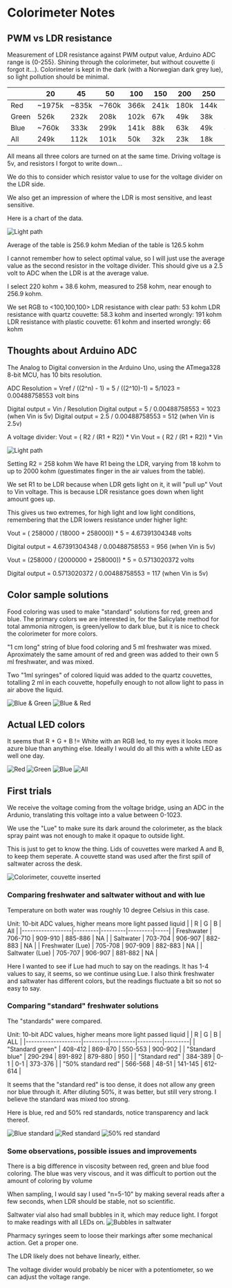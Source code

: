 # Colorimeter Notes


## PWM vs LDR resistance

Measurement of LDR resistance against PWM output value, Arduino ADC range is {0-255}. Shining through the colorimeter, but without couvette (i forgot it...).
Colorimeter is kept in the dark (with a Norwegian dark grey lue), so light pollution should be minimal.

|       	| 20     	| 45    	| 50    	| 100  	| 150  	| 200  	| 250  	| 255  	|
|-------	|--------	|-------	|-------	|------	|------	|------	|------	|------	|
| Red   	| ~1975k 	| ~835k 	| ~760k 	| 366k 	| 241k 	| 180k 	| 144k 	| 142k 	|
| Green 	| 526k   	| 232k  	| 208k  	| 102k 	| 67k  	| 49k  	| 38k  	| 38k  	|
| Blue  	| ~760k  	| 333k  	| 299k  	| 141k 	| 88k  	| 63k  	| 49k  	| 48k  	|
| All   	| 249k   	| 112k  	| 101k  	| 50k  	| 32k  	| 23k  	| 18k  	| 18k  	|

All means all three colors are turned on at the same time. Driving voltage is 5v, and resistors I forgot to write down...

We do this to consider which resistor value to use for the voltage divider on the LDR side.

We also get an impression of where the LDR is most sensitive, and least sensitive.

Here is a chart of the data.

![Light path](img/notes_ldr_pwm_chart.png?raw=true "LDR vs PWM duty chart")

Average of the table is 256.9 kohm
Median of the table is 126.5 kohm

I cannot remember how to select optimal value, so I will just use the average value as the second resistor in the voltage divider. This should give us a 2.5 volt to ADC when the LDR is at the average value.

I select 220 kohm + 38.6 kohm, measured to 258 kohm, near enough to 256.9 kohm.

We set RGB to <100,100,100>
LDR resistance with clear path: 53 kohm
LDR resistance with quartz couvette: 58.3 kohm and inserted wrongly: 191 kohm
LDR resistance with plastic couvette: 61 kohm and inserted wrongly: 66 kohm

## Thoughts about Arduino ADC
The Analog to Digital conversion in the Arduino Uno, using the ATmega328 8-bit MCU, has 10 bits resolution.

ADC Resolution = Vref / ((2^n) - 1) = 5 / ((2^10)-1) = 5/1023 = 0.00488758553 volt bins

Digital output = Vin / Resolution
Digital output = 5 / 0.00488758553 = 1023 (when Vin is 5v)
Digital output = 2.5 / 0.00488758553 = 512 (when Vin is 2.5v)

A voltage divider:
Vout = ( R2 / (R1 + R2)) * Vin
Vout = ( R2 / (R1 + R2)) * Vin

![Light path](img/notes_res_div.png?raw=true "Resistive divider")

Setting R2 = 258 kohm
We have R1 being the LDR, varying from 18 kohm to up to 2000 kohm (guestimates finger in the air values from the table).

We set R1 to be LDR because when LDR gets light on it, it will "pull up" Vout to Vin voltage. This is because LDR resistance goes down when light amount goes up.

This gives us two extremes, for high light and low light conditions, remembering that the LDR lowers resistance under higher light:

Vout = ( 258000 / (18000 + 258000)) * 5 = 4.67391304348 volts

Digital output = 4.67391304348 / 0.00488758553 = 956 (when Vin is 5v)


Vout = (258000 / (2000000 + 258000)) * 5 = 0.5713020372 volts

Digital output = 0.5713020372 / 0.00488758553 = 117 (when Vin is 5v)


## Color sample solutions
Food coloring was used to make "standard" solutions for red, green and blue. The primary colors we are interested in, for the Salicylate method for total ammonia nitrogen, is green/yellow to dark blue, but it is nice to check the colorimeter for more colors.

"1 cm long" string of blue food coloring and 5 ml freshwater was mixed.
Aproximately the same amount of red and green was added to their own 5 ml freshwater, and was mixed.

Two "1ml syringes" of colored liquid was added to the quartz couvettes, totalling 2 ml in each couvette, hopefully enough to not allow light to pass in air above the liquid.

![Blue & Green](img/notes_blue_green_standards.jpeg?raw=true "Blue & Green Standard")
![Blue & Red](img/notes_blue_red_standards.jpeg?raw=true "Blue & Red Standard")

## Actual LED colors
It seems that R + G + B != White with an RGB led, to my eyes it looks more azure blue than anything else.
Ideally I would do all this with a white LED as well one day.

![Red](img/notes_red_led.jpeg?raw=true "Red led")
![Green](img/notes_green_led.jpeg?raw=true "Green led")
![Blue](img/notes_blue_led.jpeg?raw=true "Blue led")
![All](img/notes_all_leds.jpeg?raw=true "All leds")

## First trials
We receive the voltage coming from the voltage bridge, using an ADC in the Ardunio, translating this voltage into a value between 0-1023.

We use the "Lue" to make sure its dark around the colorimeter, as the black spray paint was not enough to make it opaque to outside light.

This is just to get to know the thing. Lids of couvettes were marked A and B, to keep them seperate. A couvette stand was used after the first spill of saltwater across the desk.

![Colorimeter, couvette inserted](img/notes_colorimeter_couvette_inserted_nolid.jpeg?raw=true "Colorimeter, couvette inserted")

### Comparing freshwater and saltwater without and with lue
Temperature on both water was roughly 10 degree Celsius in this case.

Unit: 10-bit ADC values, higher means more light passed liquid
|                  | R       | G       | B       | All |
|------------------|---------|---------|---------|-----|
| Freshwater       | 706-710 | 909-910 | 885-886 | NA  |
| Saltwater        | 703-704 | 906-907 | 882-883 | NA  |
| Freshwater (Lue) | 705-708 | 907-909 | 882-883 | NA  |
| Saltwater (Lue)  | 705-707 | 906-907 | 881-882 | NA  |

Here I wanted to see if Lue had much to say on the readings. It has 1-4 values to say, it seems, so we continue using Lue.
I also think freshwater and saltwater has different colors, but the readings fluctuate a bit so not so easy to say.

### Comparing "standard" freshwater solutions
The "standards" were compared.

Unit: 10-bit ADC values, higher means more light passed liquid
|                    | R       | G       | B       | ALL     |
|--------------------|---------|---------|---------|---------|
| "Standard green"   | 408-412 | 869-870 | 550-553 | 900-902 |
| "Standard blue"    | 290-294 | 891-892 | 879-880 | 950     |
| "Standard red"     | 384-389 | 0-1     | 0-1     | 373-376 |
| "50% standard red" | 566-568 | 48-51   | 141-145 | 612-614 |

It seems that the "standard red" is too dense, it does not allow any green nor blue through it. After diluting 50%, it was better, but still very strong. I believe the standard was mixed too strong.

Here is blue, red and 50% red standards, notice transparency and lack thereof.

![Blue standard](img/notes_blue_standard.jpeg?raw=true "Blue standard")
![Red standard](img/notes_full_red.jpeg?raw=true "Red standard")
![50% red standard](img/notes_50p_red.jpeg?raw=true "50% red standard")

### Some observations, possible issues and improvements
There is a big difference in viscosity between red, green and blue food coloring. The blue was very viscous, and it was difficult to portion out the amount of coloring by volume

When sampling, I would say I used "n=5-10" by making several reads after a few seconds, when LDR should be stable, not so scientific.

Saltwater vial also had small bubbles in it, which may reduce light. I forgot to make readings with all LEDs on.
![Bubbles in saltwater](img/notes_swbubbles.jpeg?raw=true "Bubbles in saltwater")

Pharmacy syringes seem to loose their markings after some mechanical action. Get a proper one.

The LDR likely does not behave linearly, either.

The voltage divider would probably be nicer with a potentiometer, so we can adjust the voltage range.

